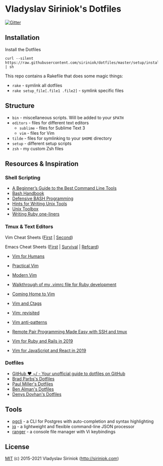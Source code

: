 # Vladyslav Siriniok's Dotfiles

[![Gitter](https://badges.gitter.im/siriniok/dotfiles.svg)](https://gitter.im/siriniok)

## Installation

Install the Dotfiles

```
curl --silent https://raw.githubusercontent.com/siriniok/dotfiles/master/setup/install.sh | sh
```

This repo contains a Rakefile that does some magic things:

- `rake` - symlink all dotfiles
- `rake setup_file[.file1 .file2]` - symlink specific files

## Structure

- `bin` - miscellaneous scripts. Will be added to your `$PATH`
- `editors` - files for different text editors
  - `sublime` - files for Sublime Text 3
  - `vim` - files for Vim
- `tilde` - files for symlinking to your `$HOME` directory
- `setup` - different setup scripts
- `zsh` - my custom Zsh files

## Resources & Inspiration

### Shell Scripting

- [A Beginner’s Guide to the Best Command Line Tools](https://webdevstudios.com/2015/02/10/a-beginners-guide-to-the-best-command-line-tools/)
- [Bash Handbook](https://github.com/denysdovhan/bash-handbook)
- [Defensive BASH Programming](http://www.kfirlavi.com/blog/2012/11/14/defensive-bash-programming)
- [Hints for Writing Unix Tools](https://monkey.org/~marius/unix-tools-hints.html)
- [Unix Toolbox](http://cb.vu/unixtoolbox.xhtml)
- [Writing Ruby one-liners](https://learnbyexample.github.io/learn_ruby_oneliners/)

### Tmux & Text Editors

Vim Cheat Sheets ([First](http://www.viemu.com/a_vi_vim_graphical_cheat_sheet_tutorial.html) | [Second](http://www.fprintf.net/vimCheatSheet.html))

Emacs Cheat Sheets ([First](http://sachachua.com/blog/wp-content/uploads/2013/05/How-to-Learn-Emacs8.png) | [Survival](https://www.gnu.org/software/emacs/refcards/pdf/survival.pdf) | [Refcard](https://www.gnu.org/software/emacs/refcards/pdf/refcard.pdf))

- [Vim for Humans](https://vimebook.com/)

- [Practical Vim](https://pragprog.com/book/dnvim2/practical-vim-second-edition)
- [Modern Vim](https://pragprog.com/book/modvim/modern-vim)
- [Walkthrough of my .vimrc file for Ruby development](http://janjiss.com/walkthrough-of-my-vimrc-file-for-ruby-development/)
- [Coming Home to Vim](http://stevelosh.com/blog/2010/09/coming-home-to-vim/#some-background-about-me)
- [Vim and Ctags](https://andrew.stwrt.ca/posts/vim-ctags/)
- [Vim: revisited](http://mislav.net/2011/12/vim-revisited/)
- [Vim anti-patterns](https://sanctum.geek.nz/arabesque/vim-anti-patterns/)
- [Remote Pair Programming Made Easy with SSH and tmux](http://www.hamvocke.com/blog/remote-pair-programming-with-tmux/)
- [Vim for Ruby and Rails in 2019](https://www.vimfromscratch.com/articles/vim-for-ruby-and-rails-in-2019/)
- [Vim for JavaScript and React in 2019](https://www.vimfromscratch.com/articles/vim-for-javascript-and-react-in-2019/)

### Dotfiles

- [GitHub ❤ ~/ - Your unofficial guide to dotfiles on GitHub](https://dotfiles.github.io/)
- [Brad Parbs's Dotfiles](https://github.com/bradp/dotfiles)
- [Paul Miller's Dotfiles](https://github.com/paulmillr/dotfiles)
- [Ben Alman's Dotfiles](https://github.com/cowboy/dotfiles)
- [Denys Dovhan's Dotfiles](https://github.com/denysdovhan/dotfiles)

## Tools

- [pgcli](https://www.pgcli.com/) - a CLI for Postgres with auto-completion and syntax highlighting
- [jq](https://stedolan.github.io/jq/) - a lightweight and flexible command-line JSON processor
- [ranger](http://ranger.nongnu.org/) - a console file manager with Vi keybindings

## License

[MIT](https://github.com/siriniok/dotfiles/blob/master/LICENSE) (c) 2015-2021 Vladyslav Siriniok (http://siriniok.com)
